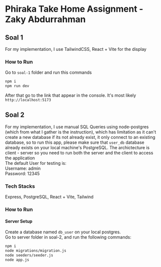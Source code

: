 # Phiraka Take Home Assignment - Zaky Abdurrahman  
## Soal 1  
For my implementation, I use TailwindCSS, React + Vite for the display  
### How to Run  
Go to `soal-1` folder and run this commands  
```bash
npm i  
npm run dev  
```  
After that go to the link that appear in the console. It's most likely `http://localhost:5173`  
  
## Soal 2   
For my implementation, I use manual SQL Queries using node-postgres (which from what I gather is the instruction), which has limitation as it can't create a new database if its not already exist, it only connect to an existing database, so to run this app, please make sure that `user_db` database already exists on your local machine's PostgreSQL. The archictecture is client - server so you need to run both the server and the client to access the application  
The default User for testing is:   
Username: admin  
Password: 12345  
### Tech Stacks  
Express, PostgreSQL, React + Vite, Tailwind  
### How to Run   
#### Server Setup  
Create a database named `db_user` on your local postgres.  
Go to server folder in soal-2, and run the following commands:  
```bash
npm i  
node migrations/migration.js  
node seeders/seeder.js  
node app.js  
```  